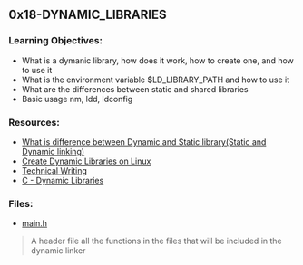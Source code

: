 ## 0x18-DYNAMIC_LIBRARIES

### Learning Objectives:
* What is a dymanic library, how does it work, how to create one, and how to use it
* What is the environment variable $LD_LIBRARY_PATH and how to use it
* What are the differences between static and shared libraries
* Basic usage nm, ldd, ldconfig

### Resources:
* [What is difference between Dynamic and Static library(Static and Dynamic linking)](https://www.youtube.com/watch?v=eW5he5uFBNM)
* [Create Dynamic Libraries on Linux](https://www.youtube.com/watch?v=eW5he5uFBNM)
* [Technical Writing](https://students-support.hbtn.io/hc/en-us/articles/360023750254-Technical-Writing-Style)
* [C - Dynamic Libraries](https://www.tutorialspoint.com/cprogramming/c_dynamic_memory.htm)

### Files:
* [main.h](./main.h)
> A header file all the functions in the files that will be included in the dynamic linker
